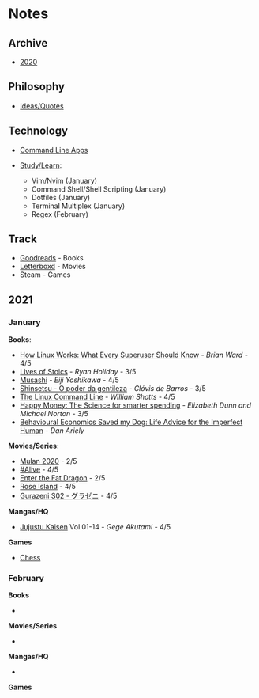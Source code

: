 # Notes 

## Archive 

- [2020](2020.md)

## Philosophy

- [Ideas/Quotes](philosophy/)

## Technology

- [Command Line Apps](/technology/command-line.md)

- [Study/Learn](/technology):
	* Vim/Nvim (January)
	* Command Shell/Shell Scripting (January)
	* Dotfiles (January)
	* Terminal Multiplex (January)
	* Regex (February)

## Track

- [Goodreads](https://www.goodreads.com/albert_kenji) - Books    
- [Letterboxd](https://letterboxd.com/albert_kenji/) - Movies  
- Steam - Games  

## 2021

### January

**Books**:

- [How Linux Works: What Every Superuser Should Know](https://www.amazon.com/How-Linux-Works-Brian-Ward-ebook/dp/B07X7S1JMB) - *Brian Ward* - 4/5
- [Lives of Stoics](https://www.amazon.com/Lives-Stoics-Living-Marcus-Aurelius/dp/052554187X) - *Ryan Holiday* - 3/5
- [Musashi](https://www.amazon.com/Musashi-Epic-Novel-Samurai-Era/dp/156836427X) - *Eiji Yoshikawa* - 4/5
- [Shinsetsu - O poder da gentileza](https://www.goodreads.com/book/show/40524793-shinsetsu?ac=1&from_search=true&qid=oQLQTribLK&rank=1) - *Clóvis de Barros* - 3/5
- [The Linux Command Line](https://www.goodreads.com/book/show/11724436-the-linux-command-line?from_search=true&from_srp=true&qid=ppnXAyHeem&rank=1) - *William Shotts* - 4/5
- [Happy Money: The Science for smarter spending](https://www.goodreads.com/book/show/15803098-happy-money?ac=1&from_search=true&qid=eBM5h27Z3E&rank=1) - *Elizabeth Dunn and Michael Norton* - 3/5
- [Behavioural Economics Saved my Dog: Life Advice for the Imperfect Human](https://www.goodreads.com/book/show/27234158-behavioural-economics-saved-my-dog?from_search=true&from_srp=true&qid=nTj9UWbFV9&rank=1) - *Dan Ariely*

**Movies/Series**:

- [Mulan 2020](https://www.imdb.com/title/tt4566758/) - 2/5
- [#Alive](https://www.imdb.com/title/tt10620868/) - 4/5
- [Enter the Fat Dragon](https://www.imdb.com/title/tt7335600/) - 2/5
- [Rose Island](https://www.imdb.com/title/tt10287954/) - 4/5
- [Gurazeni S02 - グラゼニ](https://en.wikipedia.org/wiki/Gurazeni) - 4/5

**Mangas/HQ**

- [Jujustu Kaisen](https://www.crunchyroll.com/pt-br/jujutsu-kaisen) Vol.01-14 - *Gege Akutami* - 4/5

**Games**

- [Chess](https://lichess.org/)

### February

**Books**

- 

**Movies/Series**

-

**Mangas/HQ**

- 

**Games**
